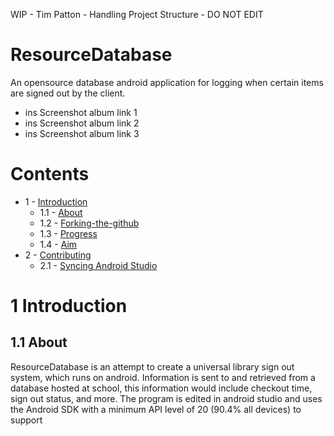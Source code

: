 WIP - Tim Patton - Handling Project Structure - DO NOT EDIT
# ResourceDatabase

An opensource database android application for logging when certain items are signed out by the client. 

+ ins Screenshot album link 1
+ ins Screenshot album link 2
+ ins Screenshot album link 3

# Contents
- 1 - [Introduction](#1-introduction)
  - 1.1 - [About](#11-about)
  - 1.2 - [Forking-the-github](#12-forking)
  - 1.3 - [Progress](#13-progress)
  - 1.4 - [Aim](#14-aim)
- 2 - [Contributing](#2-contributing)
  - 2.1 - [Syncing Android Studio](#11-Syncing_Android_Studio)
  
# 1 Introduction
## 1.1 About
ResourceDatabase is an attempt to create a universal library sign out system, which runs on android. Information is sent to and retrieved from a database hosted at school, this information would include checkout time, sign out status, and more. The program is edited in android studio and uses the Android SDK with a minimum API level of 20 (90.4% all devices) to support  


